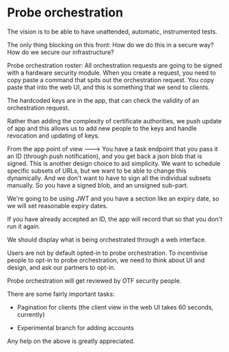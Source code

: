# Probe orchestration

The vision is to be able to have unattended, automatic, instrumented tests.

The only thing blocking on this front: How do we do this in a secure way? How do we secure our infrastructure?

Probe orchestration roster: All orchestration requests are going to be signed with a hardware security module. When you create a request, you need to copy paste a command that spits out the orchestration request. You copy paste that into the web UI, and this is something that we send to clients.

The hardcoded keys are in the app, that can check the validity of an orchestration request.

Rather than adding the complexity of certificate authorities, we push update of app and this allows us to add new people to the keys and handle revocation and updating of keys.

From the app point of view ---> You have a task endpoint that you pass it an ID (through push notification), and you get back a json blob that is signed. This is another design choice to aid simplicity. We want to schedule specific subsets of URLs, but we want to be able to change this dynamically. And we don't want to have to sign all the individual subsets manually. So you have a signed blob, and an unsigned sub-part. 

We're going to be using JWT and you have a section like an expiry date, so we will set reasonable expiry dates. 

If you have already accepted an ID, the app will record that so that you don't run it again. 

We should display what is being orchestrated through a web interface.

Users are not by default opted-in to probe orchestration. To incentivise people to opt-in to probe orchestration, we need to think about UI and design, and ask our partners to opt-in.

Probe orchestration will get reviewed by OTF security people.

There are some fairly important tasks:

* Pagination for clients (the client view in the web UI takes 60 seconds, currently)

* Experimental branch for adding accounts

Any help on the above is greatly appreciated.
